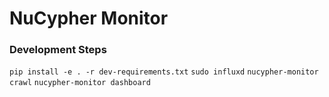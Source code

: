 # NuCypher Monitor

### Development Steps

`pip install -e . -r dev-requirements.txt`
`sudo influxd`
`nucypher-monitor crawl`
`nucypher-monitor dashboard`
